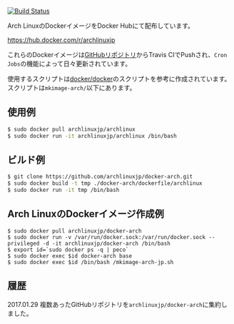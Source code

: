 [![Build Status](https://travis-ci.org/ArchLinuxJP/docker-archlinux.svg?branch=master)](https://travis-ci.org/ArchLinuxJP/docker-arch)

Arch LinuxのDockerイメージをDocker Hubにて配布しています。

https://hub.docker.com/r/archlinuxjp

これらのDockerイメージは[GitHubリポジトリ](https://github.com/archlinuxjp/docker-arch)からTravis CIでPushされ、`Cron Jobs`の機能によって日々更新されています。

使用するスクリプトは[docker/docker](https://github.com/docker/docker/blob/master/contrib/mkimage-arch.sh)のスクリプトを参考に作成されています。スクリプトは`mkimage-arch/`以下にあります。

## 使用例

```bash
$ sudo docker pull archlinuxjp/archlinux
$ sudo docker run -it archlinuxjp/archlinux /bin/bash
```

## ビルド例

```bash
$ git clone https://github.com/archlinuxjp/docker-arch.git
$ sudo docker build -t tmp ./docker-arch/dockerfile/archlinux
$ sudo docker run -it tmp /bin/bash
```

## Arch LinuxのDockerイメージ作成例

```
$ sudo docker pull archlinuxjp/docker-arch
$ sudo docker run -v /var/run/docker.sock:/var/run/docker.sock --privileged -d -it archlinuxjp/docker-arch /bin/bash
$ export id=`sudo docker ps -q | peco`
$ sudo docker exec $id docker-arch base
$ sudo docker exec $id /bin/bash /mkimage-arch-jp.sh
```

## 履歴

2017.01.29 複数あったGitHubリポジトリを`archlinuxjp/docker-arch`に集約しました。


